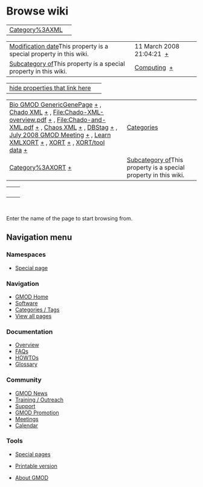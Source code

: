 



<span id="top"></span>




# <span dir="auto">Browse wiki</span>






|                                                   |     |
|---------------------------------------------------|-----|
| [Category%3AXML](/wiki/Category%3AXML "Category%3AXML") |     |

|  |  |
|----|----|
| <span class="smw-highlighter" data-type="1" state="inline" data-title="Property"><span class="smwbuiltin">[Modification date](/wiki/Property:Modification_date "Property:Modification date")</span><span class="smwttcontent">This property is a special property in this wiki.</span></span> | <span class="smwb-value">11 March 2008 21:04:21  <span class="smwsearch">[+](/wiki/Special%3ASearchByProperty/Modification-20date/11-20March-202008-2021:04:21 "Special%3ASearchByProperty/Modification-20date/11-20March-202008-2021:04:21")</span></span> |
| <span class="smw-highlighter" data-type="1" state="inline" data-title="Property"><span class="smwbuiltin">[Subcategory of](/wiki/Property:Subcategory_of "Property:Subcategory of")</span><span class="smwttcontent">This property is a special property in this wiki.</span></span> | <span class="smwb-value">[Computing](/wiki/Category%3AComputing "Category%3AComputing")  <span class="smwsearch">[+](/wiki/Special%3ASearchByProperty/Subcategory-20of/Computing "Special%3ASearchByProperty/Subcategory-20of/Computing")</span></span> |

<span id="smw_browse_incoming"></span>

|  |  |
|----|----|
| [hide properties that link here](/mediawiki/index.php?title=Special:Browse&offset=0&dir=out&article=Category%3AXML)  |  |

|  |  |
|----|----|
| <span class="smwb-ivalue">[Bio GMOD GenericGenePage](/wiki/Bio_GMOD_GenericGenePage "Bio GMOD GenericGenePage") <span class="smwbrowse">[+](/wiki/Special%3ABrowse/Bio-20GMOD-20GenericGenePage "Special%3ABrowse/Bio-20GMOD-20GenericGenePage")</span></span> , <span class="smwb-ivalue">[Chado XML](/wiki/Chado_XML "Chado XML") <span class="smwbrowse">[+](/wiki/Special%3ABrowse/Chado-20XML "Special%3ABrowse/Chado-20XML")</span></span> , <span class="smwb-ivalue">[File:Chado-XML-overview.pdf](/wiki/File:Chado-XML-overview.pdf "File:Chado-XML-overview.pdf") <span class="smwbrowse">[+](/wiki/Special%3ABrowse/File:Chado-2DXML-2Doverview.pdf "Special%3ABrowse/File:Chado-2DXML-2Doverview.pdf")</span></span> , <span class="smwb-ivalue">[File:Chado-and-XML.pdf](/wiki/File:Chado-and-XML.pdf "File:Chado-and-XML.pdf") <span class="smwbrowse">[+](/wiki/Special%3ABrowse/File:Chado-2Dand-2DXML.pdf "Special%3ABrowse/File:Chado-2Dand-2DXML.pdf")</span></span> , <span class="smwb-ivalue">[Chaos XML](/wiki/Chaos_XML "Chaos XML") <span class="smwbrowse">[+](/wiki/Special%3ABrowse/Chaos-20XML "Special%3ABrowse/Chaos-20XML")</span></span> , <span class="smwb-ivalue">[DBStag](/wiki/DBStag "DBStag") <span class="smwbrowse">[+](/wiki/Special%3ABrowse/DBStag "Special%3ABrowse/DBStag")</span></span> , <span class="smwb-ivalue">[July 2008 GMOD Meeting](/wiki/July_2008_GMOD_Meeting "July 2008 GMOD Meeting") <span class="smwbrowse">[+](/wiki/Special%3ABrowse/July-202008-20GMOD-20Meeting "Special%3ABrowse/July-202008-20GMOD-20Meeting")</span></span> , <span class="smwb-ivalue">[Learn XMLXORT](/wiki/Learn_XMLXORT "Learn XMLXORT") <span class="smwbrowse">[+](/wiki/Special%3ABrowse/Learn-20XMLXORT "Special%3ABrowse/Learn-20XMLXORT")</span></span> , <span class="smwb-ivalue">[XORT](/wiki/XORT "XORT") <span class="smwbrowse">[+](/wiki/Special%3ABrowse/XORT "Special%3ABrowse/XORT")</span></span> , <span class="smwb-ivalue">[XORT/tool data](/wiki/XORT/tool_data "XORT/tool data") <span class="smwbrowse">[+](/wiki/Special%3ABrowse/XORT-2Ftool-20data "Special%3ABrowse/XORT-2Ftool-20data")</span></span> | [Categories](/wiki/Special%3ACategories "Special%3ACategories") |
| <span class="smwb-ivalue">[Category%3AXORT](/wiki/Category%3AXORT "Category%3AXORT") <span class="smwbrowse">[+](/wiki/Special%3ABrowse/Category%3AXORT "Special%3ABrowse/Category%3AXORT")</span></span> | <span class="smw-highlighter" data-type="1" state="inline" data-title="Property"><span class="smwbuiltin">[Subcategory of](/wiki/Property:Subcategory_of "Property:Subcategory of")</span><span class="smwttcontent">This property is a special property in this wiki.</span></span> |

|     |     |
|-----|-----|
|     |     |

 

Enter the name of the page to start browsing from.  








## Navigation menu



### Namespaces

- <span id="ca-nstab-special">[Special
  page](/wiki/Special%3ABrowse/Category%3AXML "This is a special page, you cannot edit the page itself")</span>


### 




<a href="/wiki/Main_Page"
style="background-image: url(http://gmod.org/images/GMOD-cogs.png);"
title="Visit the main page"></a>


### Navigation



- <span id="n-GMOD-Home">[GMOD Home](/wiki/Main_Page)</span>
- <span id="n-Software">[Software](/wiki/GMOD_Components)</span>
- <span id="n-Categories-.2F-Tags">[Categories /
  Tags](/wiki/Categories)</span>
- <span id="n-View-all-pages">[View all
  pages](/wiki/Special:AllPages)</span>




### Documentation



- <span id="n-Overview">[Overview](/wiki/Overview)</span>
- <span id="n-FAQs">[FAQs](/wiki/Category%3AFAQ)</span>
- <span id="n-HOWTOs">[HOWTOs](/wiki/Category%3AHOWTO)</span>
- <span id="n-Glossary">[Glossary](/wiki/Glossary)</span>




### Community



- <span id="n-GMOD-News">[GMOD News](/wiki/GMOD_News)</span>
- <span id="n-Training-.2F-Outreach">[Training /
  Outreach](/wiki/Training_and_Outreach)</span>
- <span id="n-Support">[Support](/wiki/Support)</span>
- <span id="n-GMOD-Promotion">[GMOD
  Promotion](/wiki/GMOD_Promotion)</span>
- <span id="n-Meetings">[Meetings](/wiki/Meetings)</span>
- <span id="n-Calendar">[Calendar](/wiki/Calendar)</span>




### Tools



- <span id="t-specialpages"><a href="/wiki/Special%3ASpecialPages" accesskey="q"
  title="A list of all special pages [q]">Special pages</a></span>
- <span id="t-print"><a
  href="/mediawiki/index.php?title=Special%3ABrowse/Category%3AXML&amp;printable=yes"
  rel="alternate" accesskey="p"
  title="Printable version of this page [p]">Printable version</a></span>





- <span id="footer-places-about">[About
  GMOD](/wiki/GMOD%3AAbout "GMOD%3AAbout")</span>

<!-- -->




